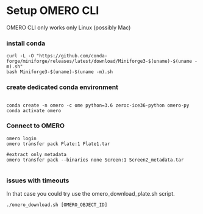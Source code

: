 # Setup OMERO CLI
OMERO CLI only works only Linux (possibly Mac)

### install conda
```
curl -L -O "https://github.com/conda-forge/miniforge/releases/latest/download/Miniforge3-$(uname)-$(uname -m).sh"
bash Miniforge3-$(uname)-$(uname -m).sh

```
### create dedicated conda environment

```

conda create -n omero -c ome python=3.6 zeroc-ice36-python omero-py
conda activate omero

```
### Connect to OMERO

```
omero login
omero transfer pack Plate:1 Plate1.tar

#extract only metadata
omero transfer pack --binaries none Screen:1 Screen2_metadata.tar


```

### issues with timeouts

In that case you could try use the omero_download_plate.sh script.

```
./omero_download.sh [OMERO_OBJECT_ID]
```
